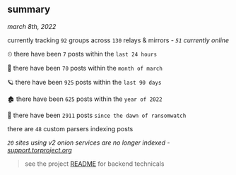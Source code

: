 
## summary
_march 8th, 2022_

currently tracking `92` groups across `130` relays & mirrors - _`51` currently online_

⏲ there have been `7` posts within the `last 24 hours`

🦈 there have been `70` posts within the `month of march`

🪐 there have been `925` posts within the `last 90 days`

🏚 there have been `625` posts within the `year of 2022`

🦕 there have been `2911` posts `since the dawn of ransomwatch`

there are `48` custom parsers indexing posts

_`20` sites using v2 onion services are no longer indexed - [support.torproject.org](https://support.torproject.org/onionservices/v2-deprecation/)_

> see the project [README](https://github.com/thetanz/ransomwatch#ransomwatch--) for backend technicals
